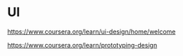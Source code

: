 # UI
https://www.coursera.org/learn/ui-design/home/welcome

https://www.coursera.org/learn/prototyping-design
